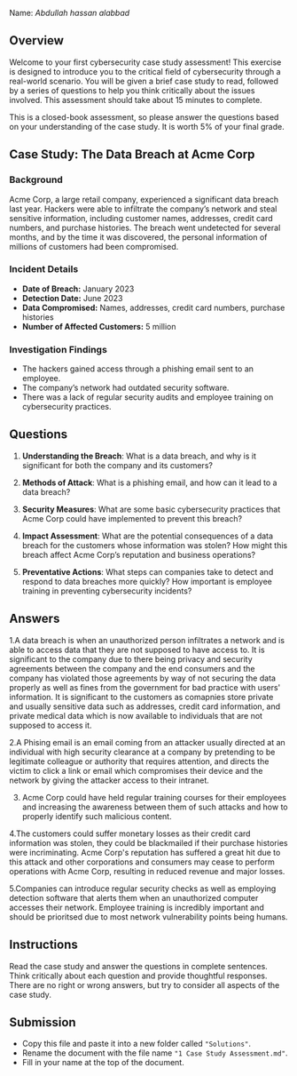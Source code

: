Name: _Abdullah hassan alabbad_

## Overview

Welcome to your first cybersecurity case study assessment! This exercise is designed to introduce you to the critical field of cybersecurity through a real-world scenario. You will be given a brief case study to read, followed by a series of questions to help you think critically about the issues involved. This assessment should take about 15 minutes to complete.

This is a closed-book assessment, so please answer the questions based on your understanding of the case study. It is worth 5% of your final grade.

## Case Study: The Data Breach at Acme Corp

### Background

Acme Corp, a large retail company, experienced a significant data breach last year. Hackers were able to infiltrate the company’s network and steal sensitive information, including customer names, addresses, credit card numbers, and purchase histories. The breach went undetected for several months, and by the time it was discovered, the personal information of millions of customers had been compromised.

### Incident Details

- **Date of Breach:** January 2023
- **Detection Date:** June 2023
- **Data Compromised:** Names, addresses, credit card numbers, purchase histories
- **Number of Affected Customers:** 5 million

### Investigation Findings

- The hackers gained access through a phishing email sent to an employee.
- The company’s network had outdated security software.
- There was a lack of regular security audits and employee training on cybersecurity practices.

## Questions

1. **Understanding the Breach**: What is a data breach, and why is it significant for both the company and its customers?

2. **Methods of Attack**: What is a phishing email, and how can it lead to a data breach?

3. **Security Measures**: What are some basic cybersecurity practices that Acme Corp could have implemented to prevent this breach?

4. **Impact Assessment**: What are the potential consequences of a data breach for the customers whose information was stolen? How might this breach affect Acme Corp’s reputation and business operations?

5. **Preventative Actions**: What steps can companies take to detect and respond to data breaches more quickly? How important is employee training in preventing cybersecurity incidents?

## Answers

1.A data breach is when an unauthorized person infiltrates a network and is able to access data that they are not supposed to have access to. It is significant to the company due to there being privacy and security agreements between the company and the end consumers and the company has violated those agreements by way of not securing the data properly as well as fines from the government for bad practice with users' information. It is significant to the customers as comapnies store private and usually sensitive data such as addresses, credit card information, and private medical data which is now available to individuals that are not supposed to access it.

2.A Phising email is an email coming from an attacker usually directed at an individual with high security clearance at a company by pretending to be legitimate colleague or authority that requires attention, and directs the victim to click a link or email which compromises their device and the network by giving the attacker access to their intranet.

3. Acme Corp could have held regular training courses for their employees and increasing the awareness between them of such attacks and how to properly identify such malicious content.

4.The customers could suffer monetary losses as their credit card information was stolen, they could be blackmailed if their purchase histories were incriminating. Acme Corp's reputation has suffered a great hit due to this attack and other corporations and consumers may cease to perform operations with Acme Corp, resulting in reduced revenue and major losses.

5.Companies can introduce regular security checks as well as employing detection software that alerts them when an unauthorized computer accesses their network. Employee training is incredibly important and should be prioritsed due to most network vulnerability points being humans.

## Instructions

Read the case study and answer the questions in complete sentences.
Think critically about each question and provide thoughtful responses.
There are no right or wrong answers, but try to consider all aspects of the case study.

## Submission

- Copy this file and paste it into a new folder called `"Solutions"`.
- Rename the document with the file name `"1 Case Study Assessment.md"`.
- Fill in your name at the top of the document.

